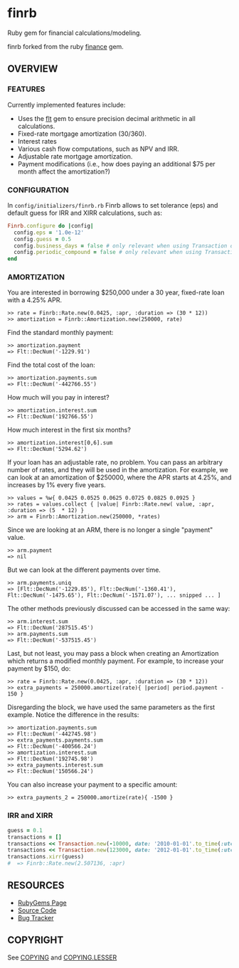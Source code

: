# finrb

Ruby gem for financial calculations/modeling.

finrb forked from the ruby [finance](https://github.com/Edward-Intelligence/finance) gem.

## OVERVIEW

### FEATURES

Currently implemented features include:

* Uses the [flt](https://github.com/jgoizueta/flt) gem to ensure precision decimal arithmetic in all calculations.
* Fixed-rate mortgage amortization (30/360).
* Interest rates
* Various cash flow computations, such as NPV and IRR.
* Adjustable rate mortgage amortization.
* Payment modifications (i.e., how does paying an additional $75 per month affect the amortization?)

### CONFIGURATION

In `config/initializers/finrb.rb` Finrb allows to set tolerance (eps) and default guess for IRR and XIRR calculations, such as:

```ruby
Finrb.configure do |config|
  config.eps = '1.0e-12'
  config.guess = 0.5
  config.business_days = false # only relevant when using Transaction object, skips weekends
  config.periodic_compound = false # only relevant when using Transaction object
end
```

### AMORTIZATION

You are interested in borrowing $250,000 under a 30 year, fixed-rate
loan with a 4.25% APR.

    >> rate = Finrb::Rate.new(0.0425, :apr, :duration => (30 * 12))
    >> amortization = Finrb::Amortization.new(250000, rate)

Find the standard monthly payment:

    >> amortization.payment
    => Flt::DecNum('-1229.91')

Find the total cost of the loan:

    >> amortization.payments.sum
    => Flt::DecNum('-442766.55')

How much will you pay in interest?

    >> amortization.interest.sum
    => Flt::DecNum('192766.55')

How much interest in the first six months?

    >> amortization.interest[0,6].sum
    => Flt::DecNum('5294.62')

If your loan has an adjustable rate, no problem.  You can pass an
arbitrary number of rates, and they will be used in the amortization.
For example, we can look at an amortization of $250000, where the APR
starts at 4.25%, and increases by 1% every five years.

    >> values = %w{ 0.0425 0.0525 0.0625 0.0725 0.0825 0.0925 }
    >> rates = values.collect { |value| Finrb::Rate.new( value, :apr, :duration => (5  * 12) }
    >> arm = Finrb::Amortization.new(250000, *rates)

Since we are looking at an ARM, there is no longer a single "payment" value.

    >> arm.payment
    => nil

But we can look at the different payments over time.

    >> arm.payments.uniq
    => [Flt::DecNum('-1229.85'), Flt::DecNum('-1360.41'), Flt::DecNum('-1475.65'), Flt::DecNum('-1571.07'), ... snipped ... ]

The other methods previously discussed can be accessed in the same way:

    >> arm.interest.sum
    => Flt::DecNum('287515.45')
    >> arm.payments.sum
    => Flt::DecNum('-537515.45')

Last, but not least, you may pass a block when creating an Amortization
which returns a modified monthly payment.  For example, to increase your
payment by $150, do:

    >> rate = Finrb::Rate.new(0.0425, :apr, :duration => (30 * 12))
    >> extra_payments = 250000.amortize(rate){ |period| period.payment - 150 }

Disregarding the block, we have used the same parameters as the first
example.  Notice the difference in the results:

    >> amortization.payments.sum
    => Flt::DecNum('-442745.98')
    >> extra_payments.payments.sum
    => Flt::DecNum('-400566.24')
    >> amortization.interest.sum
    => Flt::DecNum('192745.98')
    >> extra_payments.interest.sum
    => Flt::DecNum('150566.24')

You can also increase your payment to a specific amount:

    >> extra_payments_2 = 250000.amortize(rate){ -1500 }

### IRR and XIRR

```ruby
guess = 0.1
transactions = []
transactions << Transaction.new(-10000, date: '2010-01-01'.to_time(:utc))
transactions << Transaction.new(123000, date: '2012-01-01'.to_time(:utc))
transactions.xirr(guess)
#  => Finrb::Rate.new(2.507136, :apr)
```

## RESOURCES

* [RubyGems Page](https://rubygems.org/gems/finrb)
* [Source Code](http://github.com/ncs1/finrb)
* [Bug Tracker](https://github.com/ncs1/finrb/issues)

## COPYRIGHT

See [COPYING](./COPYING) and [COPYING.LESSER](./COPYING.LESSER)
